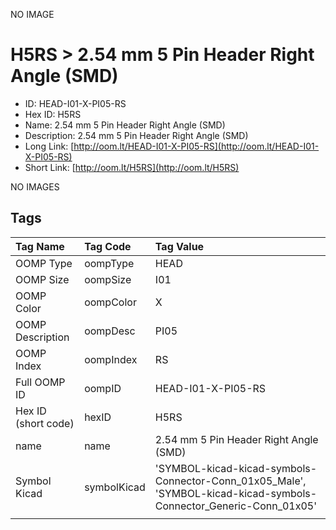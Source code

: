 


  
NO IMAGE  
# H5RS > 2.54 mm 5 Pin Header Right Angle (SMD)

- ID: HEAD-I01-X-PI05-RS
- Hex ID: H5RS
- Name: 2.54 mm 5 Pin Header Right Angle (SMD)
- Description: 2.54 mm 5 Pin Header Right Angle (SMD)
- Long Link: [http://oom.lt/HEAD-I01-X-PI05-RS](http://oom.lt/HEAD-I01-X-PI05-RS)
- Short Link: [http://oom.lt/H5RS](http://oom.lt/H5RS)
  
NO IMAGES  
## Tags
  

|Tag Name|Tag Code|Tag Value|
| :--- | :--- | :--- |
|OOMP Type|oompType|HEAD|
|OOMP Size|oompSize|I01|
|OOMP Color|oompColor|X|
|OOMP Description|oompDesc|PI05|
|OOMP Index|oompIndex|RS|
|Full OOMP ID|oompID|HEAD-I01-X-PI05-RS|
|Hex ID (short code)|hexID|H5RS|
|name|name|2.54 mm 5 Pin Header Right Angle (SMD)|
|Symbol Kicad|symbolKicad|'SYMBOL-kicad-kicad-symbols-Connector-Conn_01x05_Male', 'SYMBOL-kicad-kicad-symbols-Connector_Generic-Conn_01x05'|
||||
